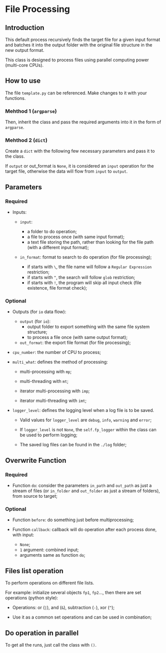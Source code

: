 # File Processing

## Introduction

This default process recursively finds the target file for a given input format and batches it into the output folder with the original file structure in the new output format.

This class is designed to process files using parallel computing power (multi-core CPUs).

## How to use

The file `template.py` can be referenced. Make changes to it with your functions.

### Mehthod 1 (`argparse`)

Then, inherit the class and pass the required arguments into it in the form of `argparse`.

### Mehthod 2 (`dict`)

Create a `dict` with the following few necessary parameters and pass it to the class.

If `output` or out_format is `None`, it is considered an `input` operation for the target file, otherwise the data will flow from `input` to `output`.

## Parameters

### Required

* Inputs:
  
  * `input`: 
    
    * a folder to do operation;
    * a file to process once (with same input format);
    * a text file storing the path, rather than looking for the file path (with a different input format);
  
  * `in_format`: format to search to do operation (for file processing); 
    
    * if starts with `\`, the file name will follow a `Regular Expression` restriction;
    * if starts with `^`, the search will follow `glob` restriction;
    * if starts with `!`, the program will skip all input check (file existence, file format check);

### Optional

* Outputs (for `io` data flow):
  
  * `output` (for `io`):
    * output folder to export something with the same file system structure;
    * to process a file once (with same output format);
  * `out_format`: the export file format (for file processing);

* `cpu_number`: the number of CPU to process;

* `multi_what`: defines the method of processing:
  
  * multi-processing with `mp`;
  
  * multi-threading with `mt`;
  
  * iterator multi-processing with `imp`;
  
  * iterator multi-threading with `imt`;

* `logger_level`: defines the logging level when a log file is to be saved.
  
  * Valid values for `logger_level` are `debug`, `info`, `warning` and `error`;
  
  * If `logger_level` is not `None`, the `self.fp_logger` within the class can be used to perform logging;
  
  * The saved log files can be found in the `./log` folder;

## Overwrite Function

### Required

* Function `do`: consider the parameters `in_path` and `out_path` as just a stream of files (or `in_folder` and `out_folder` as just a stream of folders), from source to target;

### Optional

* Function `before`: do something just before multiprocessing;

* Function `callback`: callback will do operation after each process done, with input:
  
  * `None`;
  * `1` argument: combined input;
  * arguments same as function `do`;

## Files list operation

To perform operations on different file lists.

For example: initialize several objects `fp1`, `fp2`..., then there are set operations (python style):

* Operations: or (`|`), and (`&`), subtraction (`-`), xor (`^`);

* Use it as a common set operations and can be used in combination;

## Do operation in parallel

To get all the runs, just call the class with `()`.
